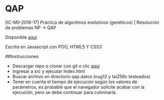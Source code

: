 # QAP
[IC-MII-2016-17] Práctica de algoritmos evolutivos (genéticos) | Resolución de problemas NP -> QAP 

Disponible [aquí](https://mmaguero.github.io/QAP/Index.html)

Escrita en Javascript con POO, HTML5 Y CSS3

##Instrucciones
+ Descargar repo o clonar con git o clic [aquí](https://mmaguero.github.io/QAP/Index.html)
+ Ingresar a src y ejecutar Index.html
+ Buscar archivo en directorio qap.datos (nug12 y tai256c testeados)
+ Tener en cuenta el tiempo de ejecución según los valores de parámetros, es probable que el navegador solicite acabar con la ejecución, pero se debe continuar para culminarla.
